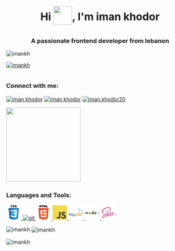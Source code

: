<h1 align="center">Hi <img src="https://user-images.githubusercontent.com/18665370/170464805-507311d0-6d8a-4658-a249-4429b2586cc6.gif" width="50px" height="50px" style="vertical-align:middle;margin-bottom:10px;">, I'm iman khodor</h1>
<h3 align="center">A passionate frontend developer from lebanon</h3>

<p align="left"> <img src="https://komarev.com/ghpvc/?username=imankh&label=Profile%20views&color=0e75b6&style=flat" alt="imankh" /> </p>

<p align="left"> <a href="https://github.com/ryo-ma/github-profile-trophy"><img src="https://github-profile-trophy.vercel.app/?username=imankh" alt="imankh" /></a> </p>

<div style="display:inline-block;">
    <h3 align="left">Connect with me:</h3>
    <p align="left">
    <a href="https://linkedin.com/in/iman khodor" target="blank"><img align="center" src="https://raw.githubusercontent.com/rahuldkjain/github-profile-readme-generator/master/src/images/icons/Social/linked-in-alt.svg" alt="iman khodor" height="30" width="40" /></a>
    <a href="https://fb.com/iman khodor" target="blank"><img align="center" src="https://raw.githubusercontent.com/rahuldkjain/github-profile-readme-generator/master/src/images/icons/Social/facebook.svg" alt="iman khodor" height="30" width="40" /></a>
    <a href="https://instagram.com/iman.khodor20" target="blank"><img align="center" src="https://raw.githubusercontent.com/rahuldkjain/github-profile-readme-generator/master/src/images/icons/Social/instagram.svg" alt="iman.khodor20" height="30" width="40" /></a>
    </p>
</div>
<div  style="display:inline-block">
    <img src="https://user-images.githubusercontent.com/73159092/106097036-9e8f2980-615c-11eb-9860-5aa437be7fc9.gif"
width="200px" height="200px"/>
</div>
<div>
    <h3 align="left">Languages and Tools:</h3>
<p align="left"> <a href="https://www.w3schools.com/css/" target="_blank" rel="noreferrer"> <img src="https://raw.githubusercontent.com/devicons/devicon/master/icons/css3/css3-original-wordmark.svg" alt="css3" width="40" height="40"/> </a> <a href="https://git-scm.com/" target="_blank" rel="noreferrer"> <img src="https://www.vectorlogo.zone/logos/git-scm/git-scm-icon.svg" alt="git" width="40" height="40"/> </a> <a href="https://www.w3.org/html/" target="_blank" rel="noreferrer"> <img src="https://raw.githubusercontent.com/devicons/devicon/master/icons/html5/html5-original-wordmark.svg" alt="html5" width="40" height="40"/> </a> <a href="https://developer.mozilla.org/en-US/docs/Web/JavaScript" target="_blank" rel="noreferrer"> <img src="https://raw.githubusercontent.com/devicons/devicon/master/icons/javascript/javascript-original.svg" alt="javascript" width="40" height="40"/> </a> <a href="https://www.mysql.com/" target="_blank" rel="noreferrer"> <img src="https://raw.githubusercontent.com/devicons/devicon/master/icons/mysql/mysql-original-wordmark.svg" alt="mysql" width="40" height="40"/> </a> <a href="https://nodejs.org" target="_blank" rel="noreferrer"> <img src="https://raw.githubusercontent.com/devicons/devicon/master/icons/nodejs/nodejs-original-wordmark.svg" alt="nodejs" width="40" height="40"/> </a> <a href="https://sass-lang.com" target="_blank" rel="noreferrer"> <img src="https://raw.githubusercontent.com/devicons/devicon/master/icons/sass/sass-original.svg" alt="sass" width="40" height="40"/> </a> </p>

<p><img align="left" src="https://github-readme-stats.vercel.app/api/top-langs?username=imankh&show_icons=true&locale=en&layout=compact" alt="imankh" /></p>

<p>&nbsp;<img align="center" src="https://github-readme-stats.vercel.app/api?username=imankh&show_icons=true&locale=en" alt="imankh" /></p>

<p><img align="center" src="https://github-readme-streak-stats.herokuapp.com/?user=imankh&" alt="imankh" /></p>
</div>
